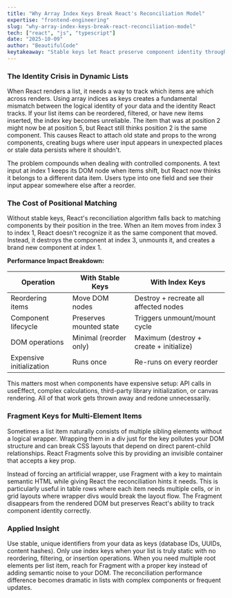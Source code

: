 ```yaml
---
title: "Why Array Index Keys Break React's Reconciliation Model"
expertise: "frontend-engineering"
slug: "why-array-index-keys-break-react-reconciliation-model"
tech: ["react", "js", "typescript"]
date: "2025-10-09"
author: "BeautifulCode"
keytakeaway: "Stable keys let React preserve component identity through list changes, avoiding expensive destroy-recreate cycles and state mismatches that index keys cause in dynamic lists."
---
```


### The Identity Crisis in Dynamic Lists

When React renders a list, it needs a way to track which items are which across renders. Using array indices as keys creates a fundamental mismatch between the logical identity of your data and the identity React tracks. If your list items can be reordered, filtered, or have new items inserted, the index key becomes unreliable. The item that was at position 2 might now be at position 5, but React still thinks position 2 is the same component. This causes React to attach old state and props to the wrong components, creating bugs where user input appears in unexpected places or stale data persists where it shouldn't.

The problem compounds when dealing with controlled components. A text input at index 1 keeps its DOM node when items shift, but React now thinks it belongs to a different data item. Users type into one field and see their input appear somewhere else after a reorder.

### The Cost of Positional Matching

Without stable keys, React's reconciliation algorithm falls back to matching components by their position in the tree. When an item moves from index 3 to index 1, React doesn't recognize it as the same component that moved. Instead, it destroys the component at index 3, unmounts it, and creates a brand new component at index 1.

**Performance Impact Breakdown:**

| Operation | With Stable Keys | With Index Keys |
|-----------|-----------------|-----------------|
| Reordering items | Move DOM nodes | Destroy + recreate all affected nodes |
| Component lifecycle | Preserves mounted state | Triggers unmount/mount cycle |
| DOM operations | Minimal (reorder only) | Maximum (destroy + create + initialize) |
| Expensive initialization | Runs once | Re-runs on every reorder |

This matters most when components have expensive setup: API calls in useEffect, complex calculations, third-party library initialization, or canvas rendering. All of that work gets thrown away and redone unnecessarily.

### Fragment Keys for Multi-Element Items

Sometimes a list item naturally consists of multiple sibling elements without a logical wrapper. Wrapping them in a div just for the key pollutes your DOM structure and can break CSS layouts that depend on direct parent-child relationships. React Fragments solve this by providing an invisible container that accepts a key prop.

Instead of forcing an artificial wrapper, use Fragment with a key to maintain semantic HTML while giving React the reconciliation hints it needs. This is particularly useful in table rows where each item needs multiple cells, or in grid layouts where wrapper divs would break the layout flow. The Fragment disappears from the rendered DOM but preserves React's ability to track component identity correctly.

### Applied Insight

Use stable, unique identifiers from your data as keys (database IDs, UUIDs, content hashes). Only use index keys when your list is truly static with no reordering, filtering, or insertion operations. When you need multiple root elements per list item, reach for Fragment with a proper key instead of adding semantic noise to your DOM. The reconciliation performance difference becomes dramatic in lists with complex components or frequent updates.